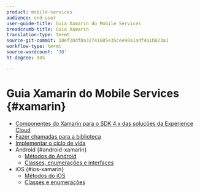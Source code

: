 ```yaml
---
product: mobile-services
audience: end-user
user-guide-title: Guia Xamarin do Mobile Services
breadcrumb-title: Guia Xamarin
translation-type: tm+mt
source-git-commit: 18ef20df0a32741685e35cee98a1adf4a1b823a1
workflow-type: tm+mt
source-wordcount: '38'
ht-degree: 94%

---
```



# Guia Xamarin do Mobile Services {#xamarin}

+ [Componentes do Xamarin para o SDK 4.x das soluções da Experience Cloud](get-started.md)
+ [Fazer chamadas para a biblioteca](library-calls.md)
+ [Implementar o ciclo de vida](lifecycle.md)
+ Android {#android-xamarin}
   + [Métodos do Android](c-android/methods-android.md)
   + [Classes, enumerações e interfaces](c-android/c-classes-enums-interfaces.md)
+ iOS {#ios-xamarin}
   + [Métodos do iOS](c-ios/methods-ios.md)
   + [Classes e enumerações](c-ios/c-classes-enums-constants.md)
